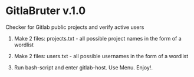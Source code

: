 # GitlaBruter v.1.0
Checker for Gitlab public projects and verify active users

1. Make 2 files: projects.txt - all possible project names in the form of a wordlist
1. Make 2 files: users.txt - all possible usernames in the form of a wordlist

2. Run bash-script and enter gitlab-host. Use Menu. Enjoy!.
   
